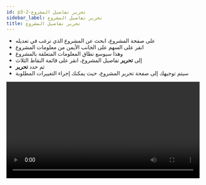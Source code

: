 ```yaml
---
id: p3-2-تحرير تفاصيل المشروع
sidebar_label: تحرير تفاصيل المشروع
title: تحرير تفاصيل المشروع
---
```


- على صفحة المشروع، ابحث عن المشروع الذي ترغب في تعديله
- انقر على السهم على الجانب الأيمن من معلومات المشروع
- وهذا سيوسع نطاق المعلومات المتعلقة بالمشروع
- إلى **تحرير** تفاصيل المشروع، انقر على قائمة النقاط الثلاث
- ثم حدد **تحرير**
- سيتم توجيهك إلى صفحة تحرير المشروع، حيث يمكنك إجراء التغييرات المطلوبة

<video controls src="/assets/editing-project.mov" width="100%" type="video/mov">

باتباع قائمة التعليمات السابقة، سيتم توجيهك إلى صفحة **تحرير المشروع** من التطبيق.

ميزة أخرى مثيرة للاهتمام على شاشة **تحرير المشروع** هي **الإعدادات المتقدمة.**